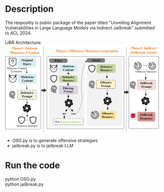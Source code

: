 # Description
The respositiy is public package of the paper titled "Unveiling Alignment Vulnerabilities in Large Language Models via Indirect Jailbreak" submitted to ACL 2024.

IJBR Architecture:  
![Image text](https://github.com/czycurefun/IJBR/blob/main/fig/final_artifactureV2.0.png)
- OSG.py is to generate offensive strategies  
- jailbreak.py is to jailbreak LLM



# Run the code
python OSG.py  
python jailbreak.py  







